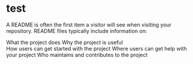 # test

A README is often the first item a visitor will see when visiting your repository. README files typically include information on:

What the project does
Why the project is useful      
How users can get started with the project
Where users can get help with your project
Who maintains and contributes to the project
